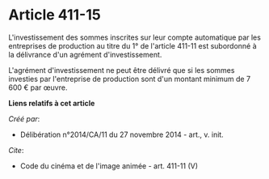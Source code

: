 # Article 411-15

L'investissement des sommes inscrites sur leur compte automatique par les entreprises de production au titre du 1° de
l'article 411-11 est subordonné à la délivrance d'un agrément d'investissement. 

L'agrément d'investissement ne peut être délivré que si les sommes investies par l'entreprise de production sont d'un montant
minimum de 7 600 € par œuvre.

**Liens relatifs à cet article**

_Créé par_:

  - Délibération n°2014/CA/11 du 27 novembre 2014 - art., v. init.

_Cite_:

  - Code du cinéma et de l'image animée - art. 411-11 (V)
